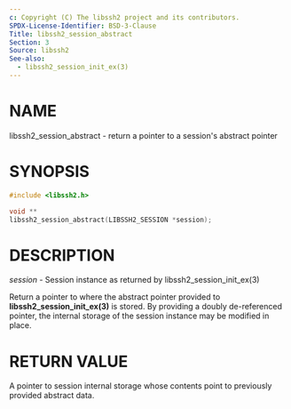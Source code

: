 ```yaml
---
c: Copyright (C) The libssh2 project and its contributors.
SPDX-License-Identifier: BSD-3-Clause
Title: libssh2_session_abstract
Section: 3
Source: libssh2
See-also:
  - libssh2_session_init_ex(3)
---
```


# NAME

libssh2_session_abstract - return a pointer to a session's abstract pointer

# SYNOPSIS

~~~c
#include <libssh2.h>

void **
libssh2_session_abstract(LIBSSH2_SESSION *session);
~~~

# DESCRIPTION

*session* - Session instance as returned by libssh2_session_init_ex(3)

Return a pointer to where the abstract pointer provided to
**libssh2_session_init_ex(3)** is stored. By providing a doubly
de-referenced pointer, the internal storage of the session instance may be
modified in place.

# RETURN VALUE

A pointer to session internal storage whose contents point to previously
provided abstract data.
